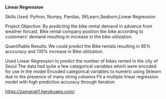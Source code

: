 **Linear Regression**

Skills Used: Python, Numpy, Pandas, SKLearn,Seaborn,Linear Regression

Project Objective: By predicting the bike rental demand in advance from weather forcast, Bike rental company position the bike according to customers’ demand resulting in increase in the bike utilization.

Quantifiable Results: We could predict the Bike rentals resulting in 95% acccuracy and 135% increase in Bike utilization.

Used Linear Regression to predict the number of bikes rented in the city of Seoul
The data had quite a few categorical variables which were encoded for use in the model
Encoded categorical variables to numeric using Sklearn due to the presence of many string columns
Fit a multiple linear regression model with high prediction accuracy through iteration

https://zamanali1.herokuapp.com/
